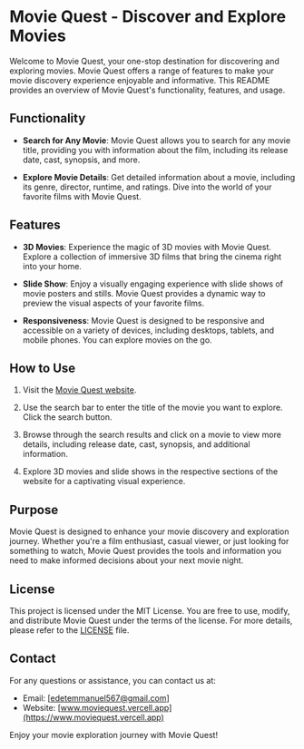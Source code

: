 # Movie Quest - Discover and Explore Movies

Welcome to Movie Quest, your one-stop destination for discovering and exploring movies. Movie Quest offers a range of features to make your movie discovery experience enjoyable and informative. This README provides an overview of Movie Quest's functionality, features, and usage.

## Functionality

- **Search for Any Movie**: Movie Quest allows you to search for any movie title, providing you with information about the film, including its release date, cast, synopsis, and more.

- **Explore Movie Details**: Get detailed information about a movie, including its genre, director, runtime, and ratings. Dive into the world of your favorite films with Movie Quest.

## Features

- **3D Movies**: Experience the magic of 3D movies with Movie Quest. Explore a collection of immersive 3D films that bring the cinema right into your home.

- **Slide Show**: Enjoy a visually engaging experience with slide shows of movie posters and stills. Movie Quest provides a dynamic way to preview the visual aspects of your favorite films.

- **Responsiveness**: Movie Quest is designed to be responsive and accessible on a variety of devices, including desktops, tablets, and mobile phones. You can explore movies on the go.

## How to Use

1. Visit the [Movie Quest website](https://www.moviequest-all.vercell.app).

2. Use the search bar to enter the title of the movie you want to explore. Click the search button.

3. Browse through the search results and click on a movie to view more details, including release date, cast, synopsis, and additional information.

4. Explore 3D movies and slide shows in the respective sections of the website for a captivating visual experience.

## Purpose

Movie Quest is designed to enhance your movie discovery and exploration journey. Whether you're a film enthusiast, casual viewer, or just looking for something to watch, Movie Quest provides the tools and information you need to make informed decisions about your next movie night.

## License

This project is licensed under the MIT License. You are free to use, modify, and distribute Movie Quest under the terms of the license. For more details, please refer to the [LICENSE](LICENSE) file.

## Contact

For any questions or assistance, you can contact us at:

- Email: [edetemmanuel567@gmail.com]
- Website: [www.moviequest.vercell.app](https://www.moviequest.vercell.app)

Enjoy your movie exploration journey with Movie Quest!
